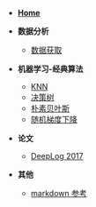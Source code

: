 
* [**Home**](/)
* **数据分析**
  * [数据获取](/DataAnalysis/数据获取.md)
* **机器学习-经典算法**
  * [KNN](/KNN/README.md)
  * [决策树](/DecisionTrees/README.md)
  * [朴素贝叶斯](/NaiveBayes/README.md)
  * [随机梯度下降](/StochasticGradientDescent/README.md)
* **论文**

  * [DeepLog 2017](/papers/DeepLog.md)
* **其他**
  * [markdown 参考](/others/math.md)

